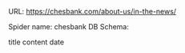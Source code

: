 URL: https://chesbank.com/about-us/in-the-news/

Spider name: chesbank
DB Schema:

title
content
date
